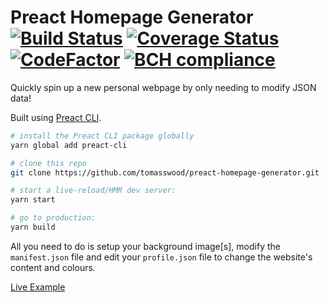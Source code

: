 # Preact Homepage Generator [![Build Status](https://travis-ci.org/tomasswood/preact-homepage-generator.svg?branch=master)](https://travis-ci.org/tomasswood/preact-homepage-generator) [![Coverage Status](https://coveralls.io/repos/github/tomasswood/preact-homepage-generator/badge.svg?branch=master)](https://coveralls.io/github/tomasswood/preact-homepage-generator?branch=master) [![CodeFactor](https://www.codefactor.io/repository/github/tomasswood/preact-homepage-generator/badge)](https://www.codefactor.io/repository/github/tomasswood/preact-homepage-generator) [![BCH compliance](https://bettercodehub.com/edge/badge/tomasswood/preact-homepage-generator?branch=master)](https://bettercodehub.com/)
Quickly spin up a new personal webpage by only needing to modify JSON data!

Built using [Preact CLI](https://github.com/developit/preact-cli).

```sh
# install the Preact CLI package globally
yarn global add preact-cli

# clone this repo
git clone https://github.com/tomasswood/preact-homepage-generator.git

# start a live-reload/HMR dev server:
yarn start

# go to production:
yarn build
```

All you need to do is setup your background image[s], modify the `manifest.json` file and edit your `profile.json` file to change the website's content and colours.

[Live Example](https://thomaswood.me/)
